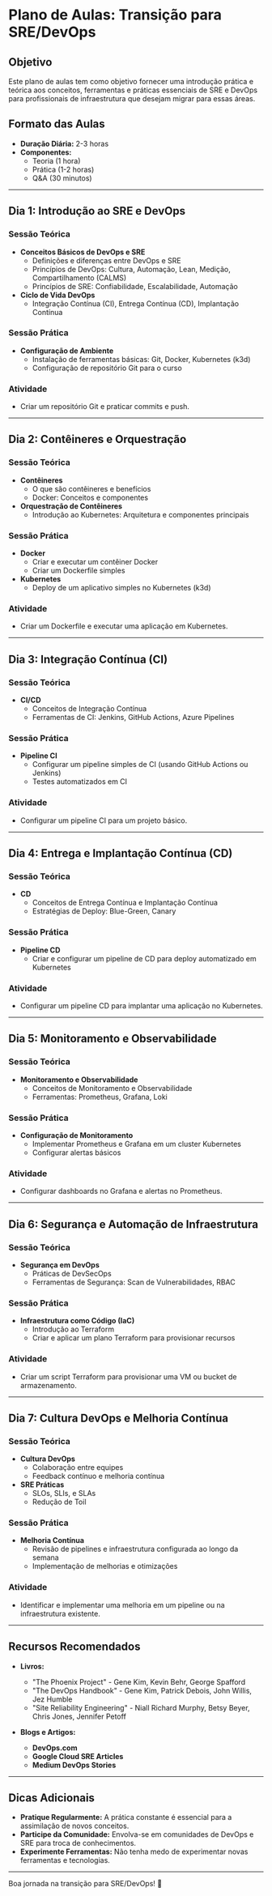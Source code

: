 # Plano de Aulas: Transição para SRE/DevOps

## Objetivo

Este plano de aulas tem como objetivo fornecer uma introdução prática e teórica aos conceitos, ferramentas e práticas essenciais de SRE e DevOps para profissionais de infraestrutura que desejam migrar para essas áreas.

## Formato das Aulas

- **Duração Diária:** 2-3 horas
- **Componentes:** 
  - Teoria (1 hora)
  - Prática (1-2 horas)
  - Q&A (30 minutos)

---

## Dia 1: Introdução ao SRE e DevOps

### Sessão Teórica
- **Conceitos Básicos de DevOps e SRE**
  - Definições e diferenças entre DevOps e SRE
  - Princípios de DevOps: Cultura, Automação, Lean, Medição, Compartilhamento (CALMS)
  - Princípios de SRE: Confiabilidade, Escalabilidade, Automação
- **Ciclo de Vida DevOps**
  - Integração Contínua (CI), Entrega Contínua (CD), Implantação Contínua

### Sessão Prática
- **Configuração de Ambiente**
  - Instalação de ferramentas básicas: Git, Docker, Kubernetes (k3d)
  - Configuração de repositório Git para o curso

### Atividade
- Criar um repositório Git e praticar commits e push.

---

## Dia 2: Contêineres e Orquestração

### Sessão Teórica
- **Contêineres**
  - O que são contêineres e benefícios
  - Docker: Conceitos e componentes
- **Orquestração de Contêineres**
  - Introdução ao Kubernetes: Arquitetura e componentes principais

### Sessão Prática
- **Docker**
  - Criar e executar um contêiner Docker
  - Criar um Dockerfile simples
- **Kubernetes**
  - Deploy de um aplicativo simples no Kubernetes (k3d)

### Atividade
- Criar um Dockerfile e executar uma aplicação em Kubernetes.

---

## Dia 3: Integração Contínua (CI)

### Sessão Teórica
- **CI/CD**
  - Conceitos de Integração Contínua
  - Ferramentas de CI: Jenkins, GitHub Actions, Azure Pipelines

### Sessão Prática
- **Pipeline CI**
  - Configurar um pipeline simples de CI (usando GitHub Actions ou Jenkins)
  - Testes automatizados em CI

### Atividade
- Configurar um pipeline CI para um projeto básico.

---

## Dia 4: Entrega e Implantação Contínua (CD)

### Sessão Teórica
- **CD**
  - Conceitos de Entrega Contínua e Implantação Contínua
  - Estratégias de Deploy: Blue-Green, Canary

### Sessão Prática
- **Pipeline CD**
  - Criar e configurar um pipeline de CD para deploy automatizado em Kubernetes

### Atividade
- Configurar um pipeline CD para implantar uma aplicação no Kubernetes.

---

## Dia 5: Monitoramento e Observabilidade

### Sessão Teórica
- **Monitoramento e Observabilidade**
  - Conceitos de Monitoramento e Observabilidade
  - Ferramentas: Prometheus, Grafana, Loki

### Sessão Prática
- **Configuração de Monitoramento**
  - Implementar Prometheus e Grafana em um cluster Kubernetes
  - Configurar alertas básicos

### Atividade
- Configurar dashboards no Grafana e alertas no Prometheus.

---

## Dia 6: Segurança e Automação de Infraestrutura

### Sessão Teórica
- **Segurança em DevOps**
  - Práticas de DevSecOps
  - Ferramentas de Segurança: Scan de Vulnerabilidades, RBAC

### Sessão Prática
- **Infraestrutura como Código (IaC)**
  - Introdução ao Terraform
  - Criar e aplicar um plano Terraform para provisionar recursos

### Atividade
- Criar um script Terraform para provisionar uma VM ou bucket de armazenamento.

---

## Dia 7: Cultura DevOps e Melhoria Contínua

### Sessão Teórica
- **Cultura DevOps**
  - Colaboração entre equipes
  - Feedback contínuo e melhoria contínua
- **SRE Práticas**
  - SLOs, SLIs, e SLAs
  - Redução de Toil

### Sessão Prática
- **Melhoria Contínua**
  - Revisão de pipelines e infraestrutura configurada ao longo da semana
  - Implementação de melhorias e otimizações

### Atividade
- Identificar e implementar uma melhoria em um pipeline ou na infraestrutura existente.

---

## Recursos Recomendados

- **Livros:**
  - "The Phoenix Project" - Gene Kim, Kevin Behr, George Spafford
  - "The DevOps Handbook" - Gene Kim, Patrick Debois, John Willis, Jez Humble
  - "Site Reliability Engineering" - Niall Richard Murphy, Betsy Beyer, Chris Jones, Jennifer Petoff


- **Blogs e Artigos:**
  - **DevOps.com**
  - **Google Cloud SRE Articles**
  - **Medium DevOps Stories**

---

## Dicas Adicionais

- **Pratique Regularmente:** A prática constante é essencial para a assimilação de novos conceitos.
- **Participe da Comunidade:** Envolva-se em comunidades de DevOps e SRE para troca de conhecimentos.
- **Experimente Ferramentas:** Não tenha medo de experimentar novas ferramentas e tecnologias.

---

Boa jornada na transição para SRE/DevOps! 🚀

